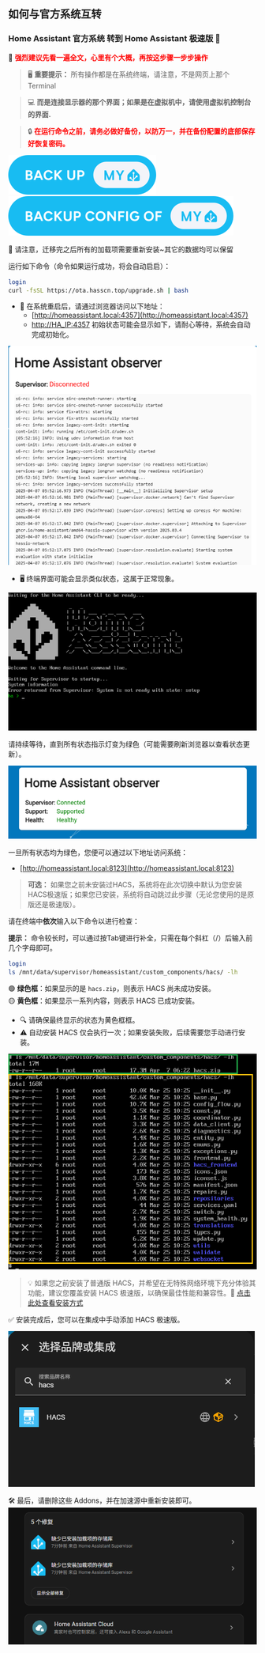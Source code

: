 ## 如何与官方系统互转

### **Home Assistant 官方系统** 转到 **Home Assistant 极速版** 🌟

📖 **<span style="color:red;">强烈建议先看一遍全文，心里有个大概，再按这步骤一步步操作</span>**

> 🖥️ **重要提示：** 所有操作都是在系统终端，请注意，不是网页上那个 Terminal 

> 💻 **而是连接显示器的那个界面；如果是在虚拟机中，请使用虚拟机控制台的界面.**

> 🔒 **<span style="color:red;">在运行命令之前，请务必做好备份，以防万一，并在备份配置的底部保存好恢复密码。</span>**

[![备份](./images/backup.svg)](https://my.home-assistant.io/redirect/backup/) [![备份配置](./images/backup_config.svg)](https://my.home-assistant.io/redirect/backup_config/)

🔄 请注意，迁移完之后所有的加载项需要重新安装~其它的数据均可以保留 

运行如下命令（命令如果运行成功，将会自动启启）：

```bash
login
curl -fsSL https://ota.hasscn.top/upgrade.sh | bash
```
- 🔄 在系统重启后，请通过浏览器访问以下地址：
  - [http://homeassistant.local:4357](http://homeassistant.local:4357) 
  - [http://HA_IP:4357](http://HA_IP:4357) 
  初始状态可能会显示如下，请耐心等待，系统会自动完成初始化。

![状态监控](./images/4357-1.png)

- 🖥️ 终端界面可能会显示类似状态，这属于正常现象。

![](./images/terminal.png)

请持续等待，直到所有状态指示灯变为绿色（可能需要刷新浏览器以查看状态更新）。

![状态监控](./images/4357.png)

一旦所有状态均为绿色，您便可以通过以下地址访问系统：
- [http://homeassistant.local:8123](http://homeassistant.local:8123)

> **可选：** 如果您之前未安装过HACS，系统将在此次切换中默认为您安装HACS极速版；如果您已安装，系统将自动跳过此步骤（无论您使用的是原版还是极速版）。

请在终端中**依次**输入以下命令以进行检查：

**提示：** 命令较长时，可以通过按Tab键进行补全，只需在每个斜杠（/）后输入前几个字母即可。

```bash
login
ls /mnt/data/supervisor/homeassistant/custom_components/hacs/ -lh
```

🟢 **绿色框**：如果显示的是 `hacs.zip`，则表示 HACS 尚未成功安装。  
🟡 **黄色框**：如果显示一系列内容，则表示 HACS 已成功安装。  

- 🔍 请确保最终显示的状态为黄色框框。
- ⚠️ 自动安装 HACS 仅会执行一次；如果安装失败，后续需要您手动进行安装。

![HACS 安装](./images/hacs.png)

> 💡 如果您之前安装了普通版 HACS，并希望在无特殊网络环境下充分体验其功能，建议您覆盖安装 HACS 极速版，以确保最佳性能和兼容性。🔄 [点击此处查看安装方式](https://gitee.com/hacs-china/)

✅ 安装完成后，您可以在集成中手动添加 HACS 极速版。

![HACS 安装](./images/hacs-install.png)

🛠️ 最后，请删除这些 Addons，并在加速源中重新安装即可。
![加载项修复](./images/addons.png)
